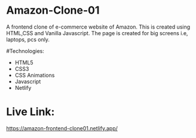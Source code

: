 # Amazon-Clone-01
A frontend clone of e-commerce website of Amazon. This is created using HTML,CSS and Vanilla Javascript. The page is created for big screens i.e, laptops, pcs only.

#Technologies:
* HTML5
* CSS3
* CSS Animations
* Javascript
* Netlify

# Live Link:
https://amazon-frontend-clone01.netlify.app/
